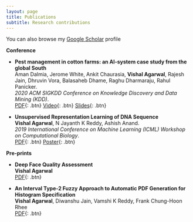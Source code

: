 ```yaml
---
layout: page
title: Publications
subtitle: Research contributions
---
```


You can also browse my [Google Scholar](https://scholar.google.com/citations?user=iT54hbMAAAAJ&hl=en) profile 


**Conference**

- **Pest management in cotton farms: an AI-system case study from the global South**  
	Aman Dalmia, Jerome White, Ankit Chaurasia, **Vishal Agarwal**, Rajesh Jain, Dhruvin Vora, Balasaheb Dhame, Raghu Dharmaraju, Rahul Panicker.  
	*2020 ACM SIGKDD Conference on Knowledge Discovery and Data Mining (KDD)*.  
	[PDF](){: .btn}
	[Video](){: .btn}
  	[Slides](){: .btn}


- **Unsupervised Representation Learning of DNA Sequence**  
	**Vishal Agarwal**, N Jayanth K Reddy, Ashish Anand.  
    *2019 International Conference on Machine Learning (ICML) Workshop on Computational Biology*.  
	[PDF](https://arxiv.org/abs/1906.03087){: .btn}
	[Poster](../static/publication/2019_ICML_poster.pdf){: .btn}


**Pre-prints**

- **Deep Face Quality Assessment**  
    **Vishal Agarwal**  
    [PDF](https://arxiv.org/abs/1811.04346){: .btn}  


- **An Interval Type-2 Fuzzy Approach to Automatic PDF Generation for Histogram Specification**  
    **Vishal Agarwal**, Diwanshu Jain, Vamshi K Reddy, Frank Chung-Hoon Rhee  
    [PDF](https://arxiv.org/abs/1805.02173){: .btn} 